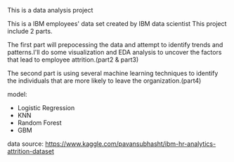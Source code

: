 This is a data analysis project

This is a IBM employees' data set created by IBM data scientist This project include 2 parts.

The first part will prepocessing the data and attempt to identify trends and patterns.I'll do some visualization and EDA analysis to uncover the factors that lead to employee attrition.(part2 & part3)

The second part is using several machine learning techniques to identify the individuals that are more likely to leave the organization.(part4)

model:
* Logistic Regression
* KNN
* Random Forest
* GBM

data source:
https://www.kaggle.com/pavansubhasht/ibm-hr-analytics-attrition-dataset
